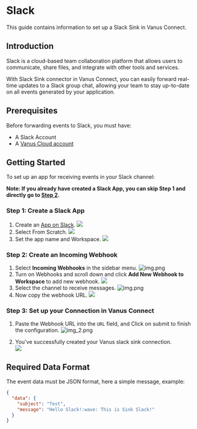 # Slack

This guide contains information to set up a Slack Sink in Vanus Connect.

## Introduction

Slack is a cloud-based team collaboration platform that allows users to communicate, share files, and integrate with other tools and services.

With Slack Sink connector in Vanus Connect, you can easily forward real-time updates to a Slack group chat, allowing your team to stay up-to-date on all events generated by your application.


## Prerequisites

Before forwarding events to Slack, you must have:

- A Slack Account
- A [Vanus Cloud account](https://cloud.vanus.ai)

## Getting Started

To set up an app for receiving events in your Slack channel:

**Note: If you already have created a Slack App, you can skip Step 1 and directly go to [Step 2](#step-2-create-an-incoming-webhook).**

### Step 1: Create a Slack App
1. Create an [App on Slack](https://api.slack.com/apps).
   ![](images/1.png)
2. Select From Scratch.
   ![](images/2.png)
3. Set the app name and Workspace.
![](images/3.png)

### Step 2: Create an Incoming Webhook
1. Select **Incoming Webhooks** in the sidebar menu.
![img.png](images/4.png)
2. Turn on Webhooks and scroll down and click **Add New Webhook to Workspace** to add new webhook.
![](images/5.png)
3. Select the channel to receive messages.
![img.png](images/6.png)
4. Now copy the webhook URL.
![](images/7.png)
   
### Step 3: Set up your Connection in Vanus Connect 

1. Paste the Webhook URL into the `URL` field, and Click on submit to finish the configuration. 
![img_2.png](images/submit-slack.png) 
   
2. You've successfully created your Vanus slack sink connection.  
![](images/finish-slack-connection.png)  

## Required Data Format

The event data must be JSON format, here a simple message, example:

```json
{
  "data": {
    "subject": "Test",
    "message": "Hello Slack!:wave: This is Sink Slack!"
  }
}
```
